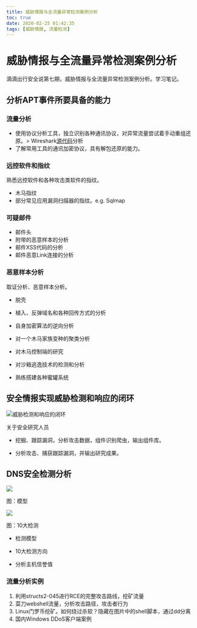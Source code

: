 ```yaml
---
title: 威胁情报与全流量异常检测案例分析
toc: true
date: 2020-02-25 01:42:35
tags: [威胁情报, 流量检测]
---
```

# 威胁情报与全流量异常检测案例分析

滴滴出行安全说第七期，威胁情报与全流量异常检测案例分析。学习笔记。



## 分析APT事件所要具备的能力

### 流量分析

- 使用协议分析工具，独立识别各种通讯协议，对异常流量尝试着手动重组还原。> Wireshark[源代码](https://github.com/wireshark/wireshark)分析
- 了解常用工具的通讯加密协议，具有解包还原的能力。

### 远控软件和指纹

熟悉远控软件和各种攻击类软件的指纹。

- 木马指纹
- 部分常见应用漏洞扫描器的指纹。e.g. Sqlmap

### 可疑邮件

- 邮件头
- 附带的恶意样本的分析
- 邮件XSS代码的分析
- 邮件恶意Link连接的分析

### 恶意样本分析

取证分析、恶意样本分析。

- 脱壳
- 植入、反弹域名和各种回传方式的分析

- 自身加密算法的逆向分析
- 对一个木马家族变种的聚类分析
- 对木马控制端的研究
- 对沙箱逃逸技术的检测和分析
- 熟练搭建各种蜜罐系统



## 安全情报实现威胁检测和响应的闭环

![威胁检测和响应的闭环](https://image-host-toky.oss-cn-shanghai.aliyuncs.com/20200225005131.png)

关于安全研究人员

- 挖掘、跟踪漏洞，分析攻击数据，组件识别爬虫，输出组件库。

- 分析攻击、捕获跟踪漏洞，并输出研究成果。



## DNS安全检测分析

![](https://image-host-toky.oss-cn-shanghai.aliyuncs.com/20200225010047.png)

图：模型

![](https://image-host-toky.oss-cn-shanghai.aliyuncs.com/20200225010244.png)

图：10大检测

- 检测模型

- 10大检测方向

- 分析主机信誉值

  

### 流量分析实例 

1. 利用structs2-045进行RCE的完整攻击路线，挖矿流量
2. 菜刀webshell流量，分析攻击路径，攻击者行为
3. Linux门罗币挖矿。如何绕过杀软？隐藏在图片中的shell脚本，通过dd分离
4. 国内Windows DDoS客户端案例
